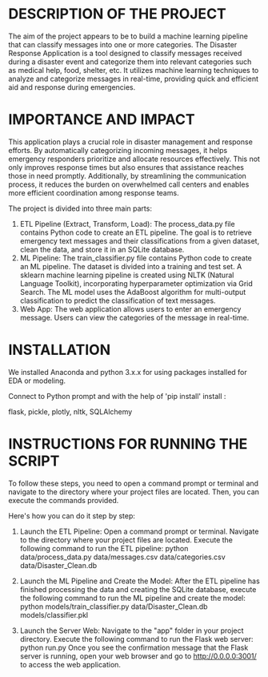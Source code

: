 # DESCRIPTION OF THE PROJECT
The aim of the project appears to be to build a machine learning pipeline that can classify messages into one or more categories.
The Disaster Response Application is a tool designed to classify messages received during a disaster event and categorize them into relevant categories such as medical help, food, shelter, etc. It utilizes machine learning techniques to analyze and categorize messages in real-time, providing quick and efficient aid and response during emergencies.

# IMPORTANCE AND IMPACT
This application plays a crucial role in disaster management and response efforts. By automatically categorizing incoming messages, it helps emergency responders prioritize and allocate resources effectively. This not only improves response times but also ensures that assistance reaches those in need promptly. Additionally, by streamlining the communication process, it reduces the burden on overwhelmed call centers and enables more efficient coordination among response teams.

 The project is divided into three main parts:

1. ETL Pipeline (Extract, Transform, Load): The process_data.py file contains Python code to create an ETL pipeline. The goal is to retrieve emergency text messages and their classifications from a given dataset, clean the data, and store it in an SQLite database.
2. ML Pipeline: The train_classifier.py file contains Python code to create an ML pipeline. The dataset is divided into a training and test set. A sklearn machine learning pipeline is created using NLTK (Natural Language Toolkit), incorporating hyperparameter optimization via Grid Search. The ML model uses the AdaBoost algorithm for multi-output classification to predict the classification of text messages.
3. Web App: The web application allows users to enter an emergency message. Users can view the categories of the message in real-time.

#  INSTALLATION
We installed Anaconda and python 3.x.x for using packages installed for EDA or modeling.

Connect to Python prompt and with the help of 'pip install' install :

flask, pickle, plotly, nltk, SQLAlchemy

# INSTRUCTIONS FOR RUNNING THE SCRIPT

To follow these steps, you need to open a command prompt or terminal and navigate to the directory where your project files are located. Then, you can execute the commands provided.

Here's how you can do it step by step:

1. Launch the ETL Pipeline: Open a command prompt or terminal. Navigate to the directory where your project files are located. Execute the following command to run the ETL pipeline: python data/process_data.py data/messages.csv data/categories.csv data/Disaster_Clean.db
   
2. Launch the ML Pipeline and Create the Model: After the ETL pipeline has finished processing the data and creating the SQLite database, execute the following command to run the ML pipeline and create the model: python models/train_classifier.py data/Disaster_Clean.db models/classifier.pkl
   
3. Launch the Server Web: Navigate to the "app" folder in your project directory. Execute the following command to run the Flask web server: python run.py
Once you see the confirmation message that the Flask server is running, open your web browser and go to http://0.0.0.0:3001/ to access the web application.
